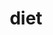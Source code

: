 ---
title: diet
permalink: /diet
type: Property
subclass-of: https://schema.org/Property
subclass-chain:
  - https://schema.org/Thing
class-comment: The diet of a monster.
rangeIncludes:
  - /DietType
---